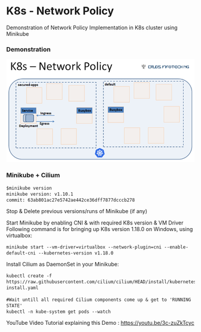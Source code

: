 # K8s - Network Policy 

Demonstration of Network Policy Implementation in K8s cluster using Minikube 

### Demonstration 

![Demo Set-Up](images/demo.png)

### Minikube + Cilium 

	$minikube version
	minikube version: v1.10.1
	commit: 63ab801ac27e5742ae442ce36dff7877dcccb278

Stop & Delete previous versions/runs of Minikube (if any)

Start Minikube by enabling CNI & with required K8s version & VM Driver
Following command is for bringing up K8s version 1.18.0 on Windows, using virtualbox: 

	minikube start --vm-driver=virtualbox --network-plugin=cni --enable-default-cni --kubernetes-version v1.18.0

Install Cilium as DaemonSet in your Minikube:

	kubectl create -f https://raw.githubusercontent.com/cilium/cilium/HEAD/install/kubernetes/quick-install.yaml
	
	#Wait untill all required Cilium components come up & get to 'RUNNING STATE'
	kubectl -n kube-system get pods --watch	
	
YouTube Video Tutorial explaining this Demo : https://youtu.be/3c-zuZkTcyc
